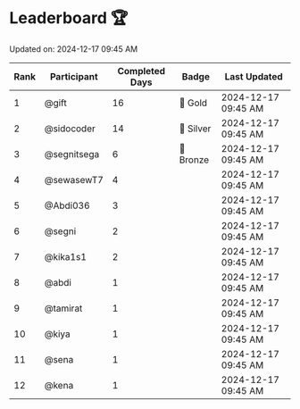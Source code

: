 # Leaderboard 🏆

Updated on: 2024-12-17 09:45 AM

| Rank | Participant       | Completed Days | Badge      | Last Updated         |
|------|-------------------|----------------|------------|----------------------|
| 1    | @gift             | 16             | 🏅 Gold     | 2024-12-17 09:45 AM |
| 2    | @sidocoder        | 14             | 🥈 Silver   | 2024-12-17 09:45 AM |
| 3    | @segnitsega       | 6              | 🥉 Bronze   | 2024-12-17 09:45 AM |
| 4    | @sewasewT7        | 4              |            | 2024-12-17 09:45 AM |
| 5    | @Abdi036          | 3              |            | 2024-12-17 09:45 AM |
| 6    | @segni            | 2              |            | 2024-12-17 09:45 AM |
| 7    | @kika1s1          | 2              |            | 2024-12-17 09:45 AM |
| 8    | @abdi             | 1              |            | 2024-12-17 09:45 AM |
| 9    | @tamirat          | 1              |            | 2024-12-17 09:45 AM |
| 10   | @kiya             | 1              |            | 2024-12-17 09:45 AM |
| 11   | @sena             | 1              |            | 2024-12-17 09:45 AM |
| 12   | @kena             | 1              |            | 2024-12-17 09:45 AM |
